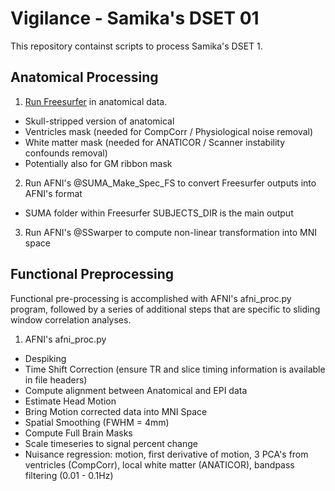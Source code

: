 # Vigilance - Samika's DSET 01

This repository containst scripts to process Samika's DSET 1. 

## Anatomical Processing

1. <u>Run Freesurfer</u> in anatomical data.
  * Skull-stripped version of anatomical
  * Ventricles mask (needed for CompCorr / Physiological noise removal)
  * White matter mask (needed for ANATICOR / Scanner instability confounds removal)
  * Potentially also for GM ribbon mask 

2. Run AFNI's @SUMA_Make_Spec_FS to convert Freesurfer outputs into AFNI's format
  * SUMA folder within Freesurfer SUBJECTS_DIR is the main output

3. Run AFNI's @SSwarper to compute non-linear transformation into MNI space

## Functional Preprocessing

Functional pre-processing is accomplished with AFNI's afni_proc.py program, followed by a series of additional steps that are specific to sliding window correlation analyses. 

1. AFNI's afni_proc.py
  * Despiking
  * Time Shift Correction (ensure TR and slice timing information is available in file headers)
  * Compute alignment between Anatomical and EPI data
  * Estimate Head Motion
  * Bring Motion corrected data into MNI Space
  * Spatial Smoothing (FWHM = 4mm)
  * Compute Full Brain Masks
  * Scale timeseries to signal percent change
  * Nuisance regression: motion, first derivative of motion, 3 PCA's from ventricles (CompCorr), local white matter (ANATICOR), bandpass filtering (0.01 - 0.1Hz)

